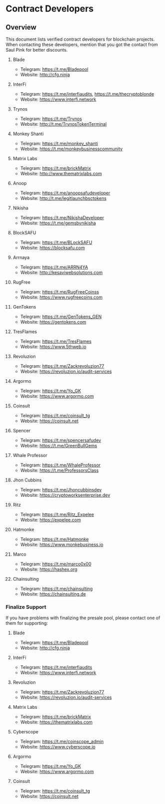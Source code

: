 # Contract Developers

## Overview
This document lists verified contract developers for blockchain projects. When contacting these developers, mention that you got the contact from Saul Pink for better discounts.

1. Blade

   - Telegram: https://t.me/Bladepool
   - Website: http://cfg.ninja

2. InterFi

   - Telegram: https://t.me/interfiaudits, https://t.me/thecryptoblonde
   - Website: https://www.interfi.network

3. Trynos

   - Telegram: https://t.me/Trynos
   - Website: http://t.me/TrynosTokenTerminal

4. Monkey Shanti

   - Telegram: https://t.me/monkey_shanti
   - Website: https://t.me/monkeybusinesscommunity

5. Matrix Labs

   - Telegram: https://t.me/brickMatrix
   - Website: http://www.thematrixlabs.com

6. Anoop

   - Telegram: https://t.me/anoopsafudeveloper
   - Website: http://t.me/legitlaunchbsctokens

7. Nikisha

   - Telegram: https://t.me/NikishaDeveloper
   - Website: https://t.me/gemsbynikisha

8. BlockSAFU

   - Telegram: https://t.me/BLockSAFU
   - Website: https://blocksafu.com

9. Arrnaya

    - Telegram: https://t.me/ARRN4YA
    - Website: http://kesaviwebsolutions.com

10. RugFree

    - Telegram: https://t.me/RugFreeCoinss
    - Website: https://www.rugfreecoins.com

11. GenTokens

    - Telegram: https://t.me/GenTokens_GEN
    - Website: https://gentokens.com

12. TresFlames

    - Telegram: https://t.me/TresFlames
    - Website: https://www.5thweb.io

13. Revoluzion

    - Telegram: https://t.me/Zackrevoluzion77
    - Website: https://revoluzion.io/audit-services

14. Argormo

    - Telegram: https://t.me/Yo_GK
    - Website: https://www.argormo.com

15. Coinsult

    - Telegram: https://t.me/coinsult_tg
    - Website: https://coinsult.net

16. Spencer

    - Telegram: https://t.me/spencersafudev
    - Website: https://t.me/GreenBullGems

17. Whale Professor

    - Telegram: https://t.me/WhaleProfessor
    - Website: https://t.me/ProfessorsClass

18. Jhon Cubbins

    - Telegram: https://t.me/Jhoncubbinsdev
    - Website: https://cryptoworksenterprise.dev

19. Ritz

    - Telegram: https://t.me/Ritz_Expelee
    - Website: https://expelee.com
20. Hatmonke

    - Telegram: https://t.me/Hatmonke
    - Website: https://www.monkebusiness.io

21. Marco

    - Telegram: https://t.me/marco0x00
    - Website: https://hashex.org

22. Chainsulting
    - Telegram: https://t.me/chainsulting
    - Website: https://chainsulting.de

### **Finalize Support**

If you have problems with finalizing the presale pool, please contact one of them for supporting:

1. Blade

    - Telegram: https://t.me/Bladepool
    - Website: http://cfg.ninja

2. InterFi

    - Telegram: https://t.me/interfiaudits
    - Website: https://www.interfi.network

3. Revoluzion

    - Telegram: https://t.me/Zackrevoluzion77
    - Website: https://revoluzion.io/audit-services

4. Matrix Labs

    - Telegram: https://t.me/brickMatrix
    - Website: https://thematrixlabs.com

5. Cyberscope

    - Telegram: https://t.me/coinscope_admin
    - Website: https://www.cyberscope.io

6. Argormo

    - Telegram: https://t.me/Yo_GK
    - Website: https://www.argormo.com

7. Coinsult
    - Telegram: https://t.me/coinsult_tg
    - Website: https://coinsult.net

